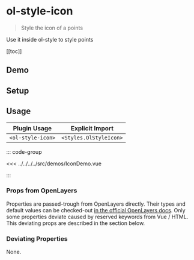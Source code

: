 # ol-style-icon

> Style the icon of a points

Use it inside ol-style to style points

[[toc]]

## Demo

<script setup>
import IconDemo from "@demos/IconDemo.vue"
</script>

<ClientOnly>
<IconDemo />
</ClientOnly>

## Setup

<!--@include: ../../styles.plugin.md-->

## Usage

| Plugin Usage      |    Explicit Import     |
|-------------------|:----------------------:|
| `<ol-style-icon>` | `<Styles.OlStyleIcon>` |

::: code-group

<<< ../../../../src/demos/IconDemo.vue

:::

### Props from OpenLayers

Properties are passed-trough from OpenLayers directly.
Their types and default values can be checked-out [in the official OpenLayers docs](https://openlayers.org/en/latest/apidoc/module-ol_style_Icon-Icon.html).
Only some properties deviate caused by reserved keywords from Vue / HTML.
This deviating props are described in the section below.

### Deviating Properties

None.
